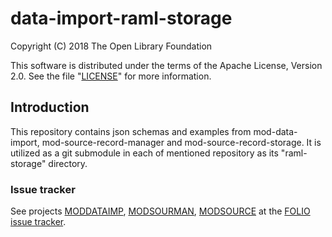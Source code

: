# data-import-raml-storage

Copyright (C) 2018 The Open Library Foundation

This software is distributed under the terms of the Apache License, Version 2.0.
See the file "[LICENSE](LICENSE)" for more information.

## Introduction

This repository contains json schemas and examples from mod-data-import, 
mod-source-record-manager and mod-source-record-storage.
It is utilized as a git submodule in each of mentioned repository as its "raml-storage" directory.

### Issue tracker

See projects [MODDATAIMP](https://issues.folio.org/browse/MODDATAIMP), [MODSOURMAN](https://issues.folio.org/browse/MODSOURMAN), [MODSOURCE](https://issues.folio.org/browse/MODSOURCE)
at the [FOLIO issue tracker](https://dev.folio.org/guidelines/issue-tracker/).
